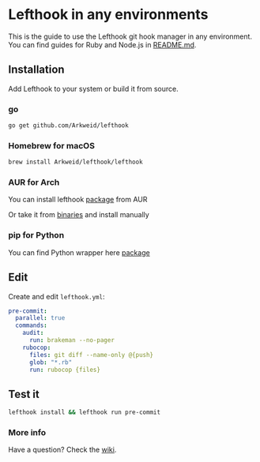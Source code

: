 # Lefthook in any environments

This is the guide to use the Lefthook git hook manager in any environment. You can find guides for Ruby and Node.js in [README.md](../README.md).

## Installation

Add Lefthook to your system or build it from source.

### go

```bash
go get github.com/Arkweid/lefthook
```

### Homebrew for macOS

```bash
brew install Arkweid/lefthook/lefthook
```

### AUR for Arch

You can install lefthook [package](https://aur.archlinux.org/packages/lefthook) from AUR

Or take it from [binaries](https://github.com/Arkweid/lefthook/releases) and install manually

### pip for Python

You can find Python wrapper here [package](https://github.com/life4/lefthook)

## Edit

Create and edit `lefthook.yml`:

```yml
pre-commit:
  parallel: true
  commands:
    audit:
      run: brakeman --no-pager
    rubocop:
      files: git diff --name-only @{push}
      glob: "*.rb"
      run: rubocop {files}
```

## Test it
```bash
lefthook install && lefthook run pre-commit
```

### More info
Have a question? Check the [wiki](https://github.com/Arkweid/lefthook/wiki).
